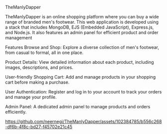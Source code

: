 TheManlyDapper

TheManlyDapper is an online shopping platform where you can buy a wide range of branded men's footwear. This web application is developed using a stack that includes MongoDB, EJS (Embedded JavaScript), Express.js, and Node.js. It also features an admin panel for efficient product and order management


Features
Browse and Shop: Explore a diverse collection of men's footwear, from casual to formal, all in one place.

Product Details: View detailed information about each product, including images, descriptions, and prices.

User-friendly Shopping Cart: Add and manage products in your shopping cart before making a purchase.


User Authentication: Register and log in to your account to track your orders and manage your profile.

Admin Panel: A dedicated admin panel to manage products and orders efficiently. 





https://github.com/neernegi/TheManlyDapper/assets/102384785/b556c268-df6b-4f8c-bd27-f45702e21c45




